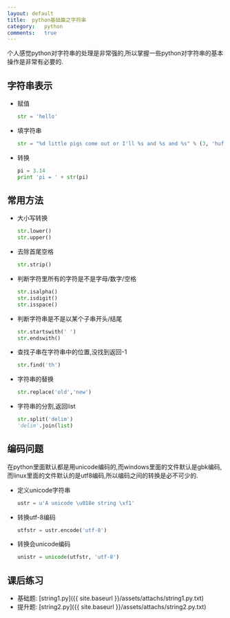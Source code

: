 ```yaml
---
layout:	default
title:	python基础篇之字符串
category:	python
comments:	true
---
```

个人感觉python对字符串的处理是非常强的,所以掌握一些python对字符串的基本操作是非常有必要的.


## 字符串表示
* 赋值
	
	```python
	str = 'hello'
	```
* 填字符串

	```python
	str = "%d little pigs come out or I'll %s and %s and %s" % (3, 'huff', 'puff', 'blow down')
	```
* 转换
	
	```python
	pi = 3.14
	print 'pi = ' + str(pi)
	```
## 常用方法
* 大小写转换
	
	```python
	str.lower()
	str.upper()
	```
* 去除首尾空格

	```python
	str.strip()
	```
* 判断字符里所有的字符是不是字母/数字/空格

	```python
	str.isalpha()
	str.isdigit()
	str.isspace()
	```
* 判断字符串是不是以某个子串开头/结尾

	```python
	str.startswith(' ')
	str.endswith()
	```
* 查找子串在字符串中的位置,没找到返回-1

	```python
	str.find('th')
	```
* 字符串的替换

	```python
	str.replace('old','new')
	```
* 字符串的分割,返回list
	
	```python
	str.split('delim')
	'delim'.join(list)

## 编码问题
在python里面默认都是用unicode编码的,而windows里面的文件默认是gbk编码,而linux里面的文件默认的是utf8编码,所以编码之间的转换是必不可少的.

* 定义unicode字符串

	```python
	ustr = u'A unicode \u018e string \xf1'
	```
* 转换utf-8编码
	
	```python
	utfstr = ustr.encode('utf-8')
	```
* 转换会unicode编码

	```python
	unistr = unicode(utfstr, 'utf-8')
	```

## 课后练习
* 基础题: [string1.py]({{ site.baseurl }}/assets/attachs/string1.py.txt)  
* 提升题: [string2.py]({{ site.baseurl }}/assets/attachs/string2.py.txt)
